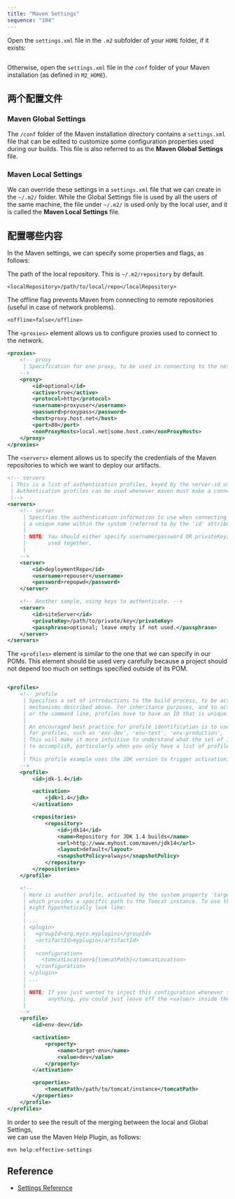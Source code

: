 ```yaml
---
title: "Maven Settings"
sequence: "104"
---
```


Open the `settings.xml` file in the `.m2` subfolder of your `HOME` folder, if it exists:

```text

```

Otherwise, open the `settings.xml` file in the `conf` folder of your Maven installation (as defined in `M2_HOME`).

## 两个配置文件

### Maven Global Settings

The `/conf` folder of the Maven installation directory contains a `settings.xml` file
that can be edited to customize some configuration properties used during our builds.
This file is also referred to as the **Maven Global Settings** file.

### Maven Local Settings

We can override these settings in a `settings.xml` file that we can create in the `~/.m2/` folder.
While the Global Settings file is used by all the users of the same machine,
the file under `~/.m2/` is used only by the local user, and it is called the **Maven Local Settings** file.

## 配置哪些内容

In the Maven settings, we can specify some properties and flags, as follows:

The path of the local repository. This is `~/.m2/repository` by default.

```text
<localRepository>/path/to/local/repo</localRepository>
```

The offline flag prevents Maven from connecting to remote repositories
(useful in case of network problems).

```text
<offline>false</offline>
```

The `<proxies>` element allows us to configure proxies used to connect to the network.

```xml
<proxies>
    <!-- proxy
     | Specification for one proxy, to be used in connecting to the network.
    -->
    <proxy>
        <id>optional</id>
        <active>true</active>
        <protocol>http</protocol>
        <username>proxyuser</username>
        <password>proxypass</password>
        <host>proxy.host.net</host>
        <port>80</port>
        <nonProxyHosts>local.net|some.host.com</nonProxyHosts>
    </proxy>
</proxies>
```

The `<servers>` element allows us to specify the credentials of the Maven repositories
to which we want to deploy our artifacts.

```xml
<!-- servers
 | This is a list of authentication profiles, keyed by the server-id used within the system.
 | Authentication profiles can be used whenever maven must make a connection to a remote server.
 |-->
<servers>
    <!-- server
     | Specifies the authentication information to use when connecting to a particular server, identified by
     | a unique name within the system (referred to by the 'id' attribute below).
     |
     | NOTE: You should either specify username/password OR privateKey/passphrase, since these pairings are
     |       used together.
     |
    -->
    <server>
        <id>deploymentRepo</id>
        <username>repouser</username>
        <password>repopwd</password>
    </server>

    <!-- Another sample, using keys to authenticate. -->
    <server>
        <id>siteServer</id>
        <privateKey>/path/to/private/key</privateKey>
        <passphrase>optional; leave empty if not used.</passphrase>
    </server>
</servers>
```

The `<profiles>` element is similar to the one that we can specify in our POMs.
This element should be used very carefully
because a project should not depend too much on settings specified outside of its POM.

```xml

<profiles>
    <!-- profile
     | Specifies a set of introductions to the build process, to be activated using one or more of the
     | mechanisms described above. For inheritance purposes, and to activate profiles via <activatedProfiles/>
     | or the command line, profiles have to have an ID that is unique.
     |
     | An encouraged best practice for profile identification is to use a consistent naming convention
     | for profiles, such as 'env-dev', 'env-test', 'env-production', 'user-jdcasey', 'user-brett', etc.
     | This will make it more intuitive to understand what the set of introduced profiles is attempting
     | to accomplish, particularly when you only have a list of profile id's for debug.
     |
     | This profile example uses the JDK version to trigger activation, and provides a JDK-specific repo.
    -->
    <profile>
        <id>jdk-1.4</id>

        <activation>
            <jdk>1.4</jdk>
        </activation>

        <repositories>
            <repository>
                <id>jdk14</id>
                <name>Repository for JDK 1.4 builds</name>
                <url>http://www.myhost.com/maven/jdk14</url>
                <layout>default</layout>
                <snapshotPolicy>always</snapshotPolicy>
            </repository>
        </repositories>
    </profile>

    <!--
     | Here is another profile, activated by the system property 'target-env' with a value of 'dev',
     | which provides a specific path to the Tomcat instance. To use this, your plugin configuration
     | might hypothetically look like:
     |
     | ...
     | <plugin>
     |   <groupId>org.myco.myplugins</groupId>
     |   <artifactId>myplugin</artifactId>
     |
     |   <configuration>
     |     <tomcatLocation>${tomcatPath}</tomcatLocation>
     |   </configuration>
     | </plugin>
     | ...
     |
     | NOTE: If you just wanted to inject this configuration whenever someone set 'target-env' to
     |       anything, you could just leave off the <value/> inside the activation-property.
     |
    -->
    <profile>
        <id>env-dev</id>

        <activation>
            <property>
                <name>target-env</name>
                <value>dev</value>
            </property>
        </activation>

        <properties>
            <tomcatPath>/path/to/tomcat/instance</tomcatPath>
        </properties>
    </profile>
</profiles>
```

In order to see the result of the merging between the local and Global Settings,  
we can use the Maven Help Plugin, as follows:

```text
mvn help:effective-settings
```

## Reference

- [Settings Reference](https://maven.apache.org/settings.html)
